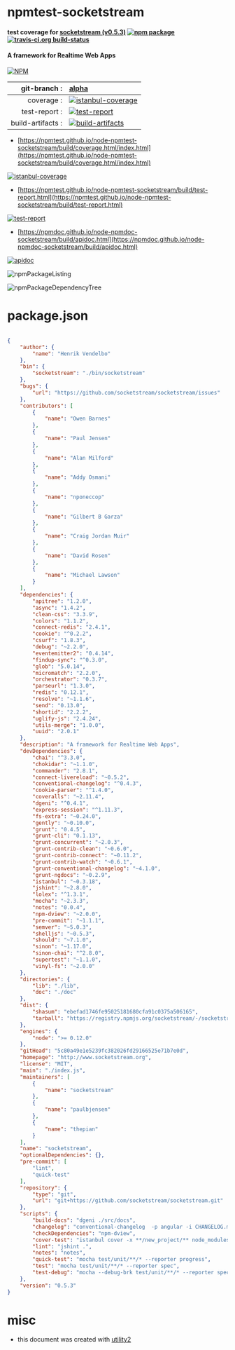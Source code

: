 # npmtest-socketstream

#### test coverage for  [socketstream (v0.5.3)](http://www.socketstream.org)  [![npm package](https://img.shields.io/npm/v/npmtest-socketstream.svg?style=flat-square)](https://www.npmjs.org/package/npmtest-socketstream) [![travis-ci.org build-status](https://api.travis-ci.org/npmtest/node-npmtest-socketstream.svg)](https://travis-ci.org/npmtest/node-npmtest-socketstream)

#### A framework for Realtime Web Apps

[![NPM](https://nodei.co/npm/socketstream.png?downloads=true&downloadRank=true&stars=true)](https://www.npmjs.com/package/socketstream)

| git-branch : | [alpha](https://github.com/npmtest/node-npmtest-socketstream/tree/alpha)|
|--:|:--|
| coverage : | [![istanbul-coverage](https://npmtest.github.io/node-npmtest-socketstream/build/coverage.badge.svg)](https://npmtest.github.io/node-npmtest-socketstream/build/coverage.html/index.html)|
| test-report : | [![test-report](https://npmtest.github.io/node-npmtest-socketstream/build/test-report.badge.svg)](https://npmtest.github.io/node-npmtest-socketstream/build/test-report.html)|
| build-artifacts : | [![build-artifacts](https://npmtest.github.io/node-npmtest-socketstream/glyphicons_144_folder_open.png)](https://github.com/npmtest/node-npmtest-socketstream/tree/gh-pages/build)|

- [https://npmtest.github.io/node-npmtest-socketstream/build/coverage.html/index.html](https://npmtest.github.io/node-npmtest-socketstream/build/coverage.html/index.html)

[![istanbul-coverage](https://npmtest.github.io/node-npmtest-socketstream/build/screenCapture.buildCi.browser.%252Ftmp%252Fbuild%252Fcoverage.lib.html.png)](https://npmtest.github.io/node-npmtest-socketstream/build/coverage.html/index.html)

- [https://npmtest.github.io/node-npmtest-socketstream/build/test-report.html](https://npmtest.github.io/node-npmtest-socketstream/build/test-report.html)

[![test-report](https://npmtest.github.io/node-npmtest-socketstream/build/screenCapture.buildCi.browser.%252Ftmp%252Fbuild%252Ftest-report.html.png)](https://npmtest.github.io/node-npmtest-socketstream/build/test-report.html)

- [https://npmdoc.github.io/node-npmdoc-socketstream/build/apidoc.html](https://npmdoc.github.io/node-npmdoc-socketstream/build/apidoc.html)

[![apidoc](https://npmdoc.github.io/node-npmdoc-socketstream/build/screenCapture.buildCi.browser.%252Ftmp%252Fbuild%252Fapidoc.html.png)](https://npmdoc.github.io/node-npmdoc-socketstream/build/apidoc.html)

![npmPackageListing](https://npmtest.github.io/node-npmtest-socketstream/build/screenCapture.npmPackageListing.svg)

![npmPackageDependencyTree](https://npmtest.github.io/node-npmtest-socketstream/build/screenCapture.npmPackageDependencyTree.svg)



# package.json

```json

{
    "author": {
        "name": "Henrik Vendelbo"
    },
    "bin": {
        "socketstream": "./bin/socketstream"
    },
    "bugs": {
        "url": "https://github.com/socketstream/socketstream/issues"
    },
    "contributors": [
        {
            "name": "Owen Barnes"
        },
        {
            "name": "Paul Jensen"
        },
        {
            "name": "Alan Milford"
        },
        {
            "name": "Addy Osmani"
        },
        {
            "name": "nponeccop"
        },
        {
            "name": "Gilbert B Garza"
        },
        {
            "name": "Craig Jordan Muir"
        },
        {
            "name": "David Rosen"
        },
        {
            "name": "Michael Lawson"
        }
    ],
    "dependencies": {
        "apitree": "1.2.0",
        "async": "1.4.2",
        "clean-css": "3.3.9",
        "colors": "1.1.2",
        "connect-redis": "2.4.1",
        "cookie": "^0.2.2",
        "csurf": "1.8.3",
        "debug": "~2.2.0",
        "eventemitter2": "0.4.14",
        "findup-sync": "^0.3.0",
        "glob": "5.0.14",
        "micromatch": "2.2.0",
        "orchestrator": "0.3.7",
        "parseurl": "1.3.0",
        "redis": "0.12.1",
        "resolve": "~1.1.6",
        "send": "0.13.0",
        "shortid": "2.2.2",
        "uglify-js": "2.4.24",
        "utils-merge": "1.0.0",
        "uuid": "2.0.1"
    },
    "description": "A framework for Realtime Web Apps",
    "devDependencies": {
        "chai": "^3.3.0",
        "chokidar": "~1.1.0",
        "commander": "2.8.1",
        "connect-livereload": "~0.5.2",
        "conventional-changelog": "^0.4.3",
        "cookie-parser": "^1.4.0",
        "coveralls": "~2.11.4",
        "dgeni": "^0.4.1",
        "express-session": "^1.11.3",
        "fs-extra": "~0.24.0",
        "gently": "~0.10.0",
        "grunt": "0.4.5",
        "grunt-cli": "0.1.13",
        "grunt-concurrent": "~2.0.3",
        "grunt-contrib-clean": "~0.6.0",
        "grunt-contrib-connect": "~0.11.2",
        "grunt-contrib-watch": "~0.6.1",
        "grunt-conventional-changelog": "~4.1.0",
        "grunt-ngdocs": "~0.2.9",
        "istanbul": "~0.3.18",
        "jshint": "~2.8.0",
        "lolex": "^1.3.1",
        "mocha": "~2.3.3",
        "notes": "0.0.4",
        "npm-dview": "~2.0.0",
        "pre-commit": "~1.1.1",
        "semver": "~5.0.3",
        "shelljs": "~0.5.3",
        "should": "~7.1.0",
        "sinon": "~1.17.0",
        "sinon-chai": "^2.8.0",
        "supertest": "~1.1.0",
        "vinyl-fs": "~2.0.0"
    },
    "directories": {
        "lib": "./lib",
        "doc": "./doc"
    },
    "dist": {
        "shasum": "ebefad1746fe95025181680cfa91c0375a506165",
        "tarball": "https://registry.npmjs.org/socketstream/-/socketstream-0.5.3.tgz"
    },
    "engines": {
        "node": ">= 0.12.0"
    },
    "gitHead": "5c80a49e1e5239fc382026fd29166525e71b7e0d",
    "homepage": "http://www.socketstream.org",
    "license": "MIT",
    "main": "./index.js",
    "maintainers": [
        {
            "name": "socketstream"
        },
        {
            "name": "paulbjensen"
        },
        {
            "name": "thepian"
        }
    ],
    "name": "socketstream",
    "optionalDependencies": {},
    "pre-commit": [
        "lint",
        "quick-test"
    ],
    "repository": {
        "type": "git",
        "url": "git+https://github.com/socketstream/socketstream.git"
    },
    "scripts": {
        "build-docs": "dgeni ./src/docs",
        "changelog": "conventional-changelog  -p angular -i CHANGELOG.md -w",
        "checkDependencies": "npm-dview",
        "cover-test": "istanbul cover -x **/new_project/** node_modules/.bin/_mocha test/unit/**/* && cat ./coverage/lcov.info | ./node_modules/coveralls/bin/coveralls.js && rm -rf ./coverage",
        "lint": "jshint .",
        "notes": "notes",
        "quick-test": "mocha test/unit/**/* --reporter progress",
        "test": "mocha test/unit/**/* --reporter spec",
        "test-debug": "mocha --debug-brk test/unit/**/* --reporter spec"
    },
    "version": "0.5.3"
}
```



# misc
- this document was created with [utility2](https://github.com/kaizhu256/node-utility2)
